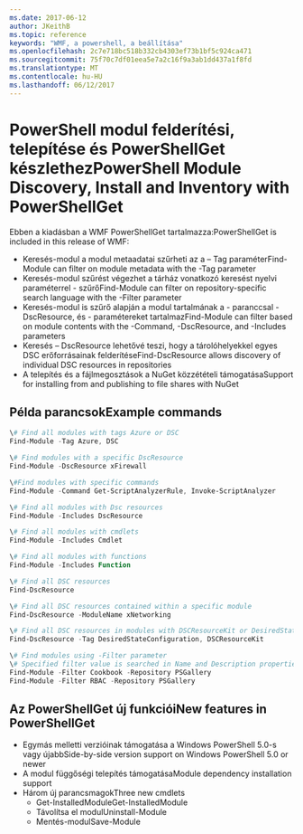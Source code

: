 ```yaml
---
ms.date: 2017-06-12
author: JKeithB
ms.topic: reference
keywords: "WMF, a powershell, a beállítása"
ms.openlocfilehash: 2c7e718bc518b332cb4303ef73b1bf5c924ca471
ms.sourcegitcommit: 75f70c7df01eea5e7a2c16f9a3ab1dd437a1f8fd
ms.translationtype: MT
ms.contentlocale: hu-HU
ms.lasthandoff: 06/12/2017
---
```

# <a name="powershell-module-discovery-install-and-inventory-with-powershellget"></a><span data-ttu-id="bb4de-102">PowerShell modul felderítési, telepítése és PowerShellGet készlethez</span><span class="sxs-lookup"><span data-stu-id="bb4de-102">PowerShell Module Discovery, Install and Inventory with PowerShellGet</span></span>
 
<span data-ttu-id="bb4de-103">Ebben a kiadásban a WMF PowerShellGet tartalmazza:</span><span class="sxs-lookup"><span data-stu-id="bb4de-103">PowerShellGet is included in this release of WMF:</span></span>
-   <span data-ttu-id="bb4de-104">Keresés-modul a modul metaadatai szűrheti az a – Tag paraméter</span><span class="sxs-lookup"><span data-stu-id="bb4de-104">Find-Module can filter on module metadata with the -Tag parameter</span></span>
-   <span data-ttu-id="bb4de-105">Keresés-modul szűrést végezhet a tárház vonatkozó keresést nyelvi paraméterrel - szűrő</span><span class="sxs-lookup"><span data-stu-id="bb4de-105">Find-Module can filter on repository-specific search language with the -Filter parameter</span></span>
-   <span data-ttu-id="bb4de-106">Keresés-modul is szűrő alapján a modul tartalmának a - paranccsal - DscResource, és - paramétereket tartalmaz</span><span class="sxs-lookup"><span data-stu-id="bb4de-106">Find-Module can filter based on module contents with the -Command, -DscResource, and -Includes parameters</span></span>
-   <span data-ttu-id="bb4de-107">Keresés – DscResource lehetővé teszi, hogy a tárolóhelyekkel egyes DSC erőforrásainak felderítése</span><span class="sxs-lookup"><span data-stu-id="bb4de-107">Find-DscResource allows discovery of individual DSC resources in repositories</span></span>
-   <span data-ttu-id="bb4de-108">A telepítés és a fájlmegosztások a NuGet közzétételi támogatása</span><span class="sxs-lookup"><span data-stu-id="bb4de-108">Support for installing from and publishing to file shares with NuGet</span></span>

## <a name="example-commands"></a><span data-ttu-id="bb4de-109">Példa parancsok</span><span class="sxs-lookup"><span data-stu-id="bb4de-109">Example commands</span></span>
```powershell
\# Find all modules with tags Azure or DSC
Find-Module -Tag Azure, DSC

\# Find modules with a specific DscResource
Find-Module -DscResource xFirewall

\#Find modules with specific commands
Find-Module -Command Get-ScriptAnalyzerRule, Invoke-ScriptAnalyzer

\# Find all modules with Dsc resources
Find-Module -Includes DscResource

\# Find all modules with cmdlets
Find-Module -Includes Cmdlet

\# Find all modules with functions
Find-Module -Includes Function

\# Find all DSC resources
Find-DscResource

\# Find all DSC resources contained within a specific module
Find-DscResource -ModuleName xNetworking

\# Find all DSC resources in modules with DSCResourceKit or DesiredStateConfiguration
Find-DscResource -Tag DesiredStateConfiguration, DSCResourceKit

\# Find modules using -Filter parameter
\# Specified filter value is searched in Name and Description properties
Find-Module -Filter Cookbook -Repository PSGallery
Find-Module -Filter RBAC -Repository PSGallery
```

## <a name="new-features-in-powershellget"></a><span data-ttu-id="bb4de-110">Az PowerShellGet új funkciói</span><span class="sxs-lookup"><span data-stu-id="bb4de-110">New features in PowerShellGet</span></span>
-   <span data-ttu-id="bb4de-111">Egymás melletti verzióinak támogatása a Windows PowerShell 5.0-s vagy újabb</span><span class="sxs-lookup"><span data-stu-id="bb4de-111">Side-by-side version support on Windows PowerShell 5.0 or newer</span></span>
-   <span data-ttu-id="bb4de-112">A modul függőségi telepítés támogatása</span><span class="sxs-lookup"><span data-stu-id="bb4de-112">Module dependency installation support</span></span>
-   <span data-ttu-id="bb4de-113">Három új parancsmagok</span><span class="sxs-lookup"><span data-stu-id="bb4de-113">Three new cmdlets</span></span>
    -   <span data-ttu-id="bb4de-114">Get-InstalledModule</span><span class="sxs-lookup"><span data-stu-id="bb4de-114">Get-InstalledModule</span></span>
    -   <span data-ttu-id="bb4de-115">Távolítsa el modul</span><span class="sxs-lookup"><span data-stu-id="bb4de-115">Uninstall-Module</span></span>
    -   <span data-ttu-id="bb4de-116">Mentés-modul</span><span class="sxs-lookup"><span data-stu-id="bb4de-116">Save-Module</span></span>
    

